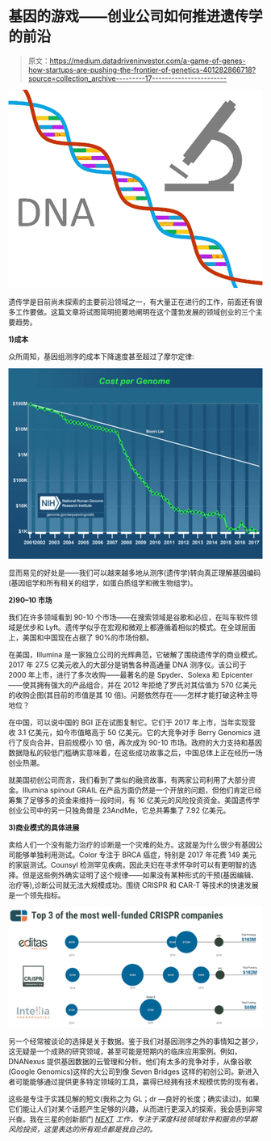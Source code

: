 # 基因的游戏——创业公司如何推进遗传学的前沿

> 原文：<https://medium.datadriveninvestor.com/a-game-of-genes-how-startups-are-pushing-the-frontier-of-genetics-401282866718?source=collection_archive---------17----------------------->

![](img/6d50d65aadf788ed7aa715e33cdfc8da.png)

遗传学是目前尚未探索的主要前沿领域之一，有大量正在进行的工作，前面还有很多工作要做。这篇文章将试图简明扼要地阐明在这个蓬勃发展的领域创业的三个主要趋势。

**1)成本**

众所周知，基因组测序的成本下降速度甚至超过了摩尔定律:

![](img/5bc765797e5577b111a338ae5e036d79.png)

显而易见的好处是——我们可以越来越多地从测序(遗传学)转向真正理解基因编码(基因组学和所有相关的组学，如蛋白质组学和微生物组学)。

**2)90–10 市场**

我们在许多领域看到 90-10 个市场——在搜索领域是谷歌和必应，在叫车软件领域是优步和 Lyft。遗传学似乎在宏观和微观上都遵循着相似的模式。在全球层面上，美国和中国现在占据了 90%的市场份额。

在美国，Illumina 是一家独立公司的光辉典范，它破解了围绕遗传学的商业模式。2017 年 27.5 亿美元收入的大部分是销售各种高通量 DNA 测序仪。该公司于 2000 年上市，进行了多次收购——最著名的是 Spyder、Solexa 和 Epicenter——使其拥有强大的产品组合，并在 2012 年拒绝了罗氏对其估值为 570 亿美元的收购企图(其目前的市值是其 10 倍)。问题依然存在——怎样才能打破这种主导地位？

在中国，可以说中国的 BGI 正在试图复制它。它们于 2017 年上市，当年实现营收 3.1 亿美元，如今市值略高于 50 亿美元。它的大竞争对手 Berry Genomics 进行了反向合并，目前规模小 10 倍，再次成为 90-10 市场。政府的大力支持和基因数据隐私的较低门槛确实意味着，在这些成功故事之后，中国总体上正在经历一场创业热潮。

就美国初创公司而言，我们看到了类似的融资故事，有两家公司利用了大部分资金。Illumina spinout GRAIL 在产品方面仍然是一个开放的问题，但他们肯定已经筹集了足够多的资金来维持一段时间，有 16 亿美元的风险投资资金。美国遗传学创业公司中的另一只独角兽是 23AndMe，它总共筹集了 7.92 亿美元。

**3)商业模式的具体进展**

卖给人们一个没有能力治疗的诊断是一个灾难的处方。这就是为什么很少有基因公司能够单独利用测试。Color 专注于 BRCA 癌症，特别是 2017 年花费 149 美元的家庭测试。Counsyl 检测罕见疾病，因此夫妇在寻求怀孕时可以有更明智的选择。但是这些例外确实证明了这个规律——如果没有某种形式的干预(基因编辑、治疗等),诊断公司就无法大规模成功。围绕 CRISPR 和 CAR-T 等技术的快速发展是一个领先指标。

![](img/3e0765e6c733648546feb0a8ad5c9646.png)

另一个经常被谈论的选择是关于数据。鉴于我们对基因测序之外的事情知之甚少，这无疑是一个成熟的研究领域，甚至可能是短期内的临床应用案例。例如，DNANexus 提供基因数据的云管理和分析。他们有太多的竞争对手，从像谷歌(Google Genomics)这样的大公司到像 Seven Bridges 这样的初创公司。新进入者可能能够通过提供更多特定领域的工具，赢得已经拥有技术规模优势的现有者。

这些是专注于实践见解的短文(我称之为 GL；dr —良好的长度；确实读过)。如果它们能让人们对某个话题产生足够的兴趣，从而进行更深入的探索，我会感到非常兴奋。我在三星的创新部门 [*NEXT*](http://samsungnext.com/) *工作，专注于深度科技领域软件和服务的早期风险投资，这里表达的所有观点都是我自己的。*